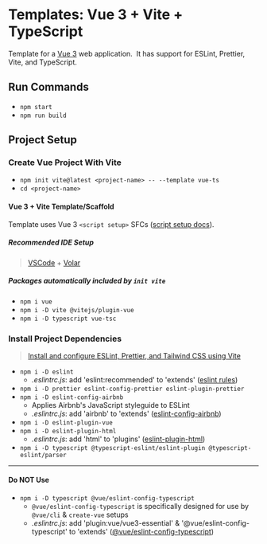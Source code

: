 <!-- <https://v3.vuejs.org/guide/installation.html> -->

# Templates: Vue 3 + Vite + TypeScript

Template for a [Vue 3](https://v3.vuejs.org) web application.&nbsp; It has support for ESLint, Prettier, Vite, and TypeScript.

## Run Commands

- `npm start`
- `npm run build`

## Project Setup

### Create Vue Project With Vite

- `npm init vite@latest <project-name> -- --template vue-ts`
- `cd <project-name>`

#### Vue 3 + Vite Template/Scaffold

Template uses Vue 3 `<script setup>` SFCs ([script setup docs](https://v3.vuejs.org/api/sfc-script-setup.html#sfc-script-setup)).

##### Recommended IDE Setup

> [VSCode](https://code.visualstudio.com) + [Volar](https://marketplace.visualstudio.com/items?itemName=johnsoncodehk.volar)

##### Packages automatically included by `init vite`

- `npm i vue`
- `npm i -D vite @vitejs/plugin-vue`
- `npm i -D typescript vue-tsc`

### Install Project Dependencies

> [Install and configure ESLint, Prettier, and Tailwind CSS using Vite](https://vuejsexamples.com/install-and-configure-eslint-prettier-and-tailwind-css-using-vite)

- `npm i -D eslint`
  - _.eslintrc.js_: add 'eslint:recommended' to 'extends' ([eslint rules](https://eslint.org/docs/rules))
- `npm i -D prettier eslint-config-prettier eslint-plugin-prettier`
- `npm i -D eslint-config-airbnb`
  - Applies Airbnb's JavaScript styleguide to ESLint
  - _.eslintrc.js_: add 'airbnb' to 'extends' ([eslint-config-airbnb](https://www.npmjs.com/package/eslint-config-airbnb))
- `npm i -D eslint-plugin-vue`
- `npm i -D eslint-plugin-html`
  - _.eslintrc.js_: add 'html' to 'plugins' ([eslint-plugin-html](https://github.com/BenoitZugmeyer/eslint-plugin-html))
- `npm i -D typescript @typescript-eslint/eslint-plugin @typescript-eslint/parser`

---

#### Do NOT Use

- `npm i -D typescript @vue/eslint-config-typescript`
  - `@vue/eslint-config-typescript` is specifically designed for use by `@vue/cli` & `create-vue` setups
  - _.eslintrc.js_: add 'plugin:vue/vue3-essential' & '@vue/eslint-config-typescript' to 'extends' ([@vue/eslint-config-typescript](https://www.npmjs.com/package/@vue/eslint-config-typescript))
